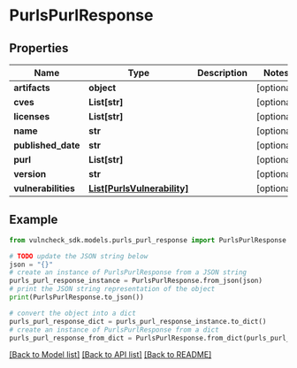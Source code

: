 # PurlsPurlResponse


## Properties

Name | Type | Description | Notes
------------ | ------------- | ------------- | -------------
**artifacts** | **object** |  | [optional] 
**cves** | **List[str]** |  | [optional] 
**licenses** | **List[str]** |  | [optional] 
**name** | **str** |  | [optional] 
**published_date** | **str** |  | [optional] 
**purl** | **List[str]** |  | [optional] 
**version** | **str** |  | [optional] 
**vulnerabilities** | [**List[PurlsVulnerability]**](PurlsVulnerability.md) |  | [optional] 

## Example

```python
from vulncheck_sdk.models.purls_purl_response import PurlsPurlResponse

# TODO update the JSON string below
json = "{}"
# create an instance of PurlsPurlResponse from a JSON string
purls_purl_response_instance = PurlsPurlResponse.from_json(json)
# print the JSON string representation of the object
print(PurlsPurlResponse.to_json())

# convert the object into a dict
purls_purl_response_dict = purls_purl_response_instance.to_dict()
# create an instance of PurlsPurlResponse from a dict
purls_purl_response_from_dict = PurlsPurlResponse.from_dict(purls_purl_response_dict)
```
[[Back to Model list]](../README.md#documentation-for-models) [[Back to API list]](../README.md#documentation-for-api-endpoints) [[Back to README]](../README.md)


